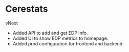 # Cerestats

vNext
- Added API to add and get EDP info. 
- Added UI to show EDP metrics to homepage.
- Added prod configuration for frontend and backend.
